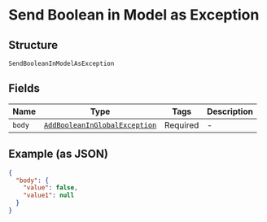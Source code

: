 
# Send Boolean in Model as Exception

## Structure

`SendBooleanInModelAsException`

## Fields

| Name | Type | Tags | Description |
|  --- | --- | --- | --- |
| `body` | [`AddBooleanInGlobalException`](/doc/models/add-boolean-in-global-exception.md) | Required | - |

## Example (as JSON)

```json
{
  "body": {
    "value": false,
    "value1": null
  }
}
```

